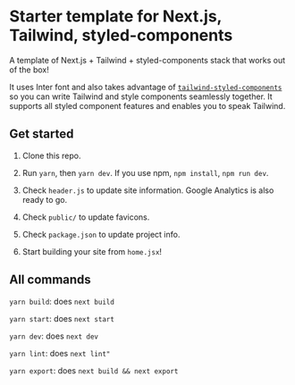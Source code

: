 # Starter template for Next.js, Tailwind, styled-components

A template of Next.js + Tailwind + styled-components stack that works out of the box! 

It uses Inter font and also takes advantage of [`tailwind-styled-components`](https://github.com/MathiasGilson/tailwind-styled-component) so you can write Tailwind and style components seamlessly together. It supports all styled component features and enables you to speak Tailwind.


## Get started

1. Clone this repo.

2. Run `yarn`, then `yarn dev`. If you use npm, `npm install`, `npm run dev`.

2. Check `header.js` to update site information. Google Analytics is also ready to go.

3. Check `public/` to update favicons.

4. Check `package.json` to update project info.

5. Start building your site from `home.jsx`!

## All commands

`yarn build`: does `next build`

`yarn start`: does `next start`

`yarn dev`: does `next dev`

`yarn lint`: does `next lint"`

`yarn export`: does `next build && next export`
